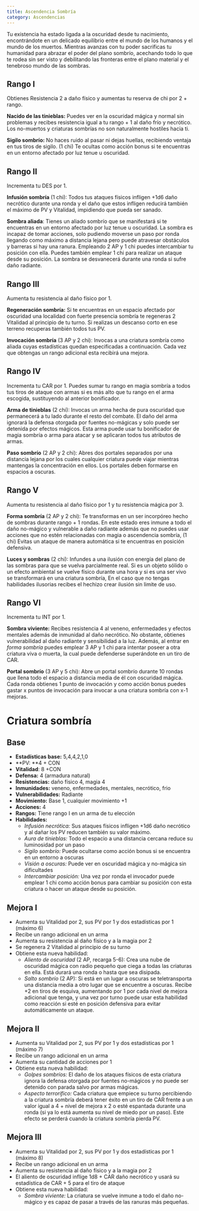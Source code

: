 ```yaml
---
title: Ascendencia Sombría
category: Ascendencias
---
```


Tu existencia ha estado ligada a la oscuridad desde tu nacimiento, encontrándote en un delicado equilibrio entre el mundo de los humanos y el mundo de los muertos. Mientras avanzas con tu poder sacrificas tu humanidad para abrazar el poder del plano sombrío, acechando todo lo que te rodea sin ser visto y debilitando las fronteras entre el plano material y el tenebroso mundo de las sombras.

## Rango I

Obtienes Resistencia 2 a daño físico y aumentas tu reserva de chi por 2 + rango.

**Nacido de las tinieblas:** Puedes ver en la oscuridad mágica y normal sin problemas y recibes resistencia igual a tu rango + 1 al daño frío y necrótico. Los no-muertos y criaturas sombrías no son naturalmente hostiles hacia ti.

**Sigilo sombrío:** No haces ruido al pasar ni dejas huellas, recibiendo ventaja en tus tiros de sigilo. (1 chi) Te ocultas como acción bonus si te encuentras en un entorno afectado por luz tenue u oscuridad.

## Rango II

Incrementa tu DES por 1.

**Infusión sombría** (1 chi): Todos tus ataques físicos infligen +1d6 daño necrótico durante una ronda y el daño que estos infligen reducirá también el máximo de PV y Vitalidad, impidiendo que pueda ser sanado.

**Sombra aliada**: Tienes un aliado sombrío que se manifestará si te encuentras en un entorno afectado por luz tenue u oscuridad. La sombra es incapaz de tomar acciones, solo pudiendo moverse un paso por ronda llegando como máximo a distancia lejana pero puede atravesar obstáculos y barreras si hay una ranura. Empleando 2 AP y 1 chi puedes intercambiar tu posición con ella. Puedes también emplear 1 chi para realizar un ataque desde su posición. La sombra se desvanecerá durante una ronda si sufre daño radiante.

## Rango III

Aumenta tu resistencia al daño físico por 1.

**Regeneración sombría:** Si te encuentras en un espacio afectado por oscuridad una localidad con fuerte presencia sombría te regeneras 2 Vitalidad al principio de tu turno. Si realizas un descanso corto en ese terreno recuperas también todos tus PV.

**Invocación sombría** (3 AP y 2 chi): Invocas a una criatura sombría como aliada cuyas estadísticas quedan especificadas a continuación. Cada vez que obtengas un rango adicional esta recibirá una mejora.

## Rango IV

Incrementa tu CAR por 1. Puedes sumar tu rango en magia sombría a todos tus tiros de ataque con armas si es más alto que tu rango en el arma escogida, sustituyendo al anterior bonificador.

**Arma de tinieblas** (2 chi): Invocas un arma hecha de pura oscuridad que permanecerá a tu lado durante el resto del combate. El daño del arma ignorará la defensa otorgada por fuentes no-mágicas y solo puede ser detenida por efectos mágicos. Esta arma puede usar tu bonificador de magia sombría o arma para atacar y se aplicaran todos tus atributos de armas.

**Paso sombrío** (2 AP y 2 chi): Abres dos portales separados por una distancia lejana por los cuales cualquier criatura puede viajar mientras mantengas la concentración en ellos. Los portales deben formarse en espacios a oscuras.

## Rango V

Aumenta tu resistencia al daño físico por 1 y tu resistencia mágica por 3.

**Forma sombría** (2 AP y 2 chi): Te transformas en un ser incorpóreo hecho de sombras durante rango + 1 rondas. En este estado eres inmune a todo el daño no-mágico y vulnerable a daño radiante además que no puedes usar acciones que no estén relacionadas con magia o ascendencia sombría, (1 chi) Evitas un ataque de manera automática si te encuentras en posición defensiva.

**Luces y sombras** (2 chi): Infundes a una ilusión con energía del plano de las sombras para que se vuelva parcialmente real. Si es un objeto sólido o un efecto ambiental se vuelve físico durante una hora y si es una ser vivo se transformará en una criatura sombría, En el caso que no tengas habilidades ilusorias recibes el hechizo crear ilusión sin limite de uso.

## Rango VI

Incrementa tu INT por 1.

**Sombra viviente:** Recibes resistencia 4 al veneno, enfermedades y efectos mentales además de inmunidad al daño necrótico. No obstante, obtienes vulnerabilidad al daño radiante y sensibilidad a la luz. Además, al entrar en *forma sombría* puedes emplear 3 AP y 1 chi para intentar poseer a otra criatura viva o muerta, la cual puede defenderse superándote en un tiro de CAR.

**Portal sombrío** (3 AP y 5 chi): Abre un portal sombrío durante 10 rondas que llena todo el espacio a distancia media de él con oscuridad mágica. Cada ronda obtienes 1 punto de invocación y como acción bonus puedes gastar x puntos de invocación para invocar a una criatura sombría con x-1 mejoras.

# Criatura sombría

## Base

- **Estadísticas base:** 5,4,4,2,1,0
- **PV: **4 + CON
- **Vitalidad**: 8 +CON
- **Defensa:** 4 (armadura natural) 
- **Resistencias:** daño físico 4, magia 4
- **Inmunidades:** veneno, enfermedades, mentales, necrótico, frio
- **Vulnerabilidades:** Radiante
- **Movimiento:** Base 1, cualquier movimiento +1
- **Acciones:** 4
- **Rangos:** Tiene rango I en un arma de tu elección
- **Habilidades:**
  - *Infusión necrótica:* Sus ataques físicos infligen +1d6 daño necrótico y al dañar los PV reducen también su valor máximo.
  - *Aura de tinieblas:* Todo el espacio a una distancia cercana reduce su luminosidad por un paso
  - *Sigilo sombrío:* Puede ocultarse como acción bonus si se encuentra en un entorno a oscuras
  - *Visión a oscuras:* Puede ver en oscuridad mágica y no-mágica sin dificultades
  - *Intercambiar posición:* Una vez por ronda el invocador puede emplear 1 chi como acción bonus para cambiar su posición con esta criatura o hacer un ataque desde su posición.

## Mejora I

- Aumenta su Vitalidad por 2, sus PV por 1 y dos estadísticas por 1 (máximo 6)
- Recibe un rango adicional en un arma
- Aumenta su resistencia al daño físico y a la magia por 2
- Se regenera 2 Vitalidad al principio de su turno
- Obtiene esta nueva habilidad:
  - *Aliento de oscuridad* (2 AP, recarga 5-6): Crea una nube de oscuridad mágica con radio pequeño que ciega a todas las criaturas en ella. Está durará una ronda o hasta que sea disipada.
  - *Salto* *sombrío* (2 AP): Si está en un lugar a oscuras se teletransporta una distancia media a otro lugar que se  encuentre a oscuras. Recibe +2 en tiros de esquiva, aumentando por 1 por cada nivel de mejora adicional que tenga, y una vez por turno puede usar esta habilidad como reacción si esté en posición defensiva para evitar automáticamente un ataque.

## Mejora II

- Aumenta su Vitalidad por 2, sus PV por 1 y dos estadísticas por 1 (máximo 7)
- Recibe un rango adicional en un arma
- Aumenta su cantidad de acciones por 1
- Obtiene esta nueva habilidad:
  - *Golpes sombríos:* El daño de los ataques físicos de esta criatura ignora la defensa otorgada por fuentes no-mágicos y no puede ser detenido con parada salvo por armas mágicas.
  - *Aspecto terrorífico:* Cada criatura que empiece su turno percibiendo a la criatura sombría deberá tener éxito en un tiro de CAR frente a un valor igual a 4 + nivel de mejora x 2 o esté espantada durante una ronda (si ya lo está aumenta su nivel de miedo por un paso). Este efecto se perderá cuando la criatura sombría pierda PV.

## Mejora III

- Aumenta su Vitalidad por 2, sus PV por 1 y dos estadísticas por 1 (máximo 8)
- Recibe un rango adicional en un arma
- Aumenta su resistencia al daño físico y a la magia por 2
- El aliento de oscuridad inflige 1d8 + CAR daño necrótico y usará su estadística de CAR + 5 para el tiro de ataque
- Obtiene esta nueva habilidad:
  - *Sombra viviente:* La criatura se vuelve inmune a todo el daño no-mágico y es capaz de pasar a través de las ranuras más pequeñas.

 

 

